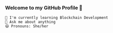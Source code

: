 ### Welcome to my GitHub Profile 👋

```👯 I'm looking to collaborate on App Development/Design projects
🌱 I'm currently learning Blockchain Development
💬 Ask me about anything
😄 Pronouns: She/her 
